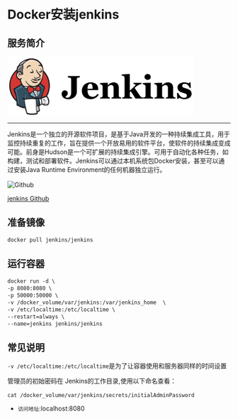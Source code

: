 # Docker安装jenkins #
## 服务简介 ##

 <img src="./../images/jenkins.png" width = "420" alt="Github" align=center />

* * *


Jenkins是一个独立的开源软件项目，是基于Java开发的一种持续集成工具，用于监控持续重复的工作，旨在提供一个开放易用的软件平台，使软件的持续集成变成可能。前身是Hudson是一个可扩展的持续集成引擎。可用于自动化各种任务，如构建，测试和部署软件。Jenkins可以通过本机系统包Docker安装，甚至可以通过安装Java Runtime Environment的任何机器独立运行。

 <img src="https://github.com/favicon.ico" width = "20" alt="Github" align=center />
 
[jenkins Github](https://github.com/jenkinsci/jenkins)
## 准备镜像 ##
    docker pull jenkins/jenkins
## 运行容器 ##
    docker run -d \
    -p 8080:8080 \
    -p 50000:50000 \
    -v /docker_volume/var/jenkins:/var/jenkins_home  \
    -v /etc/localtime:/etc/localtime \
    --restart=always \
    --name=jenkins jenkins/jenkins 
## 常见说明 ##
`-v /etc/localtime:/etc/localtime`是为了让容器使用和服务器同样的时间设置

管理员的初始密码在 Jenkins的工作目录,使用以下命名查看：
    
    cat /docker_volume/var/jenkins/secrets/initialAdminPassword
- `访问地址`:localhost:8080

